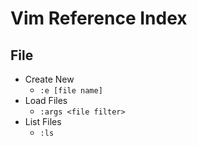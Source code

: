 # Vim Reference Index

## File
* Create New
	* `:e [file name]`
* Load Files
	* `:args <file filter>`
* List Files
	* `:ls`

